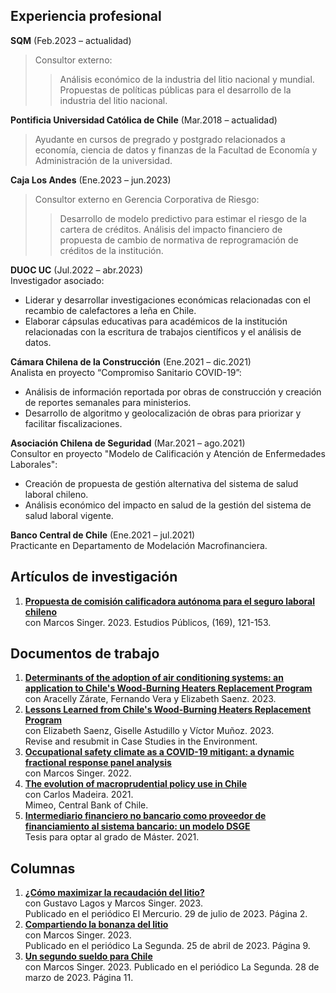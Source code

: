 ## Experiencia profesional
**SQM** (Feb.2023 – actualidad)  
>Consultor externo:  
>>Análisis económico de la industria del litio nacional y mundial. 
>>Propuestas de políticas públicas para el desarrollo de la industria del litio nacional. 

**Pontificia Universidad Católica de Chile** (Mar.2018 – actualidad)  
>Ayudante en cursos de pregrado y postgrado relacionados a economía, ciencia de datos y finanzas de la Facultad de Economía y Administración de la universidad. 

**Caja Los Andes** (Ene.2023 – jun.2023)  
>Consultor externo en Gerencia Corporativa de Riesgo:  
>>Desarrollo de modelo predictivo para estimar el riesgo de la cartera de créditos. 
>>Análisis del impacto financiero de propuesta de cambio de normativa de reprogramación de créditos de la institución. 

**DUOC UC** (Jul.2022 – abr.2023)  
Investigador asociado:  
- Liderar y desarrollar investigaciones económicas relacionadas con el recambio de calefactores a leña en Chile. 
- Elaborar cápsulas educativas para académicos de la institución relacionadas con la escritura de trabajos científicos y el análisis de datos. 

**Cámara Chilena de la Construcción** (Ene.2021 – dic.2021)  
Analista en proyecto “Compromiso Sanitario COVID-19”:  
- Análisis de información reportada por obras de construcción y creación de reportes semanales para ministerios. 
- Desarrollo de algoritmo y geolocalización de obras para priorizar y facilitar fiscalizaciones. 

**Asociación Chilena de Seguridad** (Mar.2021 – ago.2021)  
Consultor en proyecto "Modelo de Calificación y Atención de Enfermedades Laborales":  
- Creación de propuesta de gestión alternativa del sistema de salud laboral chileno. 
- Análisis económico del impacto en salud de la gestión del sistema de salud laboral vigente. 

**Banco Central de Chile** (Ene.2021 – jul.2021)  
Practicante en Departamento de Modelación Macrofinanciera. 


## Artículos de investigación
1. [**Propuesta de comisión calificadora autónoma para el seguro laboral chileno**](https://doi.org/10.38178/07183089/2154220112)  
con Marcos Singer. 2023.
Estudios Públicos, (169), 121-153.

## Documentos de trabajo
1. [**Determinants of the adoption of air conditioning systems: an application to Chile's Wood-Burning Heaters Replacement Program**](https://fco-olivares.github.io/wp/adoption_acs.pdf)  
con Aracelly Zárate, Fernando Vera y Elizabeth Saenz. 2023.
2. [**Lessons Learned from Chile's Wood-Burning Heaters Replacement Program**](https://fco-olivares.github.io/wp/cs_heaters.pdf)  
con Elizabeth Saenz, Giselle Astudillo y Víctor Muñoz. 2023.  
Revise and resubmit in Case Studies in the Environment.
3. [**Occupational safety climate as a COVID-19 mitigant: a dynamic fractional response panel analysis**](https://fco-olivares.github.io/wp/sc_covid.pdf)  
con Marcos Singer. 2022.
4. [**The evolution of macroprudential policy use in Chile**](https://fco-olivares.github.io/ap/mp_chile.pdf)  
con Carlos Madeira. 2021.  
Mimeo, Central Bank of Chile.
5. [**Intermediario financiero no bancario como proveedor de financiamiento al sistema bancario: un modelo DSGE**](https://fco-olivares.github.io/ap/nbfi_dsge.pdf)  
Tesis para optar al grado de Máster. 2021.  

## Columnas
1. [**¿Cómo maximizar la recaudación del litio?**](https://fco-olivares.github.io/nc/C_maxrecSQM_EM.pdf)  
con Gustavo Lagos y Marcos Singer. 2023.  
Publicado en el periódico El Mercurio. 29 de julio de 2023. Página 2.
2. [**Compartiendo la bonanza del litio**](https://fco-olivares.github.io/nc/C_cblSQM_LS.pdf)  
con Marcos Singer. 2023.  
Publicado en el periódico La Segunda. 25 de abril de 2023. Página 9.
3. [**Un segundo sueldo para Chile**](https://fco-olivares.github.io/nc/C_ssSQM_LS.pdf)  
con Marcos Singer. 2023. 
Publicado en el periódico La Segunda. 28 de marzo de 2023. Página 11.



